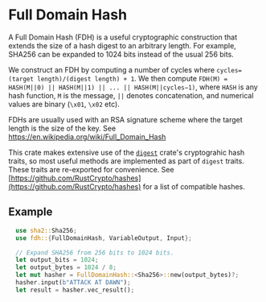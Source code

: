Full Domain Hash
================

A Full Domain Hash (FDH) is a useful cryptographic construction that extends the size of a hash digest to an arbitrary length. For example, SHA256 can be expanded to 1024 bits instead of the usual 256 bits.

We construct an FDH by computing a number of cycles where `cycles=(target length)/(digest length) + 1`. We then compute `FDH(M) = HASH(M||0) || HASH(M||1) || ... || HASH(M||cycles−1)`, where `HASH` is any hash function, `M` is the message, `||` denotes concatenation, and numerical values are binary (`\x01`, `\x02` etc).

FDHs are usually used with an RSA signature scheme where the target length is the size of the key. See https://en.wikipedia.org/wiki/Full_Domain_Hash

This crate makes extensive use of the [`digest`](/digest) crate's cryptograhic hash traits, so most useful methods are implemented as part of `digest` traits. These traits are re-exported for convenience. See [https://github.com/RustCrypto/hashes](https://github.com/RustCrypto/hashes) for a list of compatible hashes.


Example
-------
```rust
  use sha2::Sha256;
  use fdh::{FullDomainHash, VariableOutput, Input};

  // Expand SHA256 from 256 bits to 1024 bits.
  let output_bits = 1024;
  let output_bytes = 1024 / 8;
  let mut hasher = FullDomainHash::<Sha256>::new(output_bytes)?;
  hasher.input(b"ATTACK AT DAWN");
  let result = hasher.vec_result();
```
